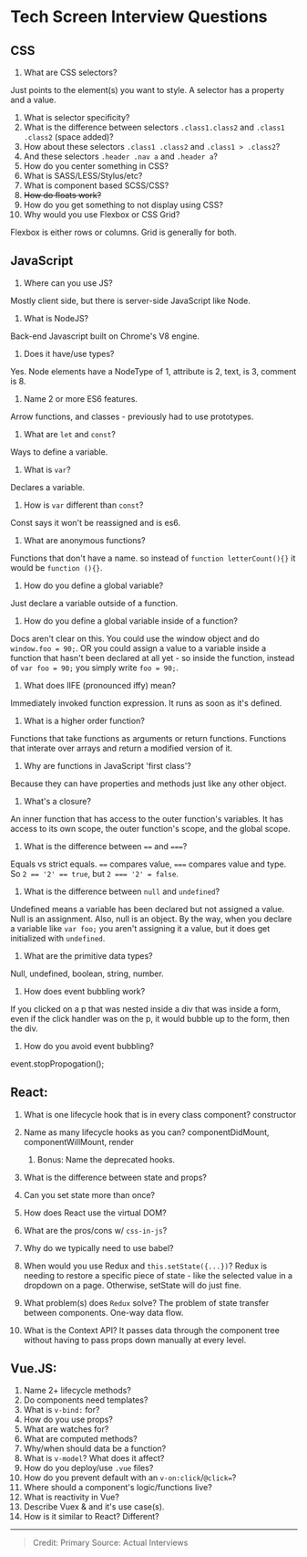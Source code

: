 # Tech Screen Interview Questions

## CSS

1. What are CSS selectors?

Just points to the element(s) you want to style. A selector has a property and a value.

1. What is selector specificity?
1. What is the difference between selectors `.class1.class2` and `.class1 .class2` (space added)?
1. How about these selectors `.class1 .class2` and `.class1 > .class2`?
1. And these selectors `.header .nav a` and `.header a`?
1. How do you center something in CSS?
1. What is SASS/LESS/Stylus/etc?
1. What is component based SCSS/CSS? 
1. ~~How do floats work?~~
1. How do you get something to not display using CSS?
1. Why would you use Flexbox or CSS Grid?

Flexbox is either rows or columns. Grid is generally for both. 

## JavaScript

1. Where can you use JS?

Mostly client side, but there is server-side JavaScript like Node. 

1. What is NodeJS?

Back-end Javascript built on Chrome's V8 engine.

1. Does it have/use types?

Yes. Node elements have a NodeType of 1, attribute is 2, text, is 3, comment is 8. 

1. Name 2 or more ES6 features.

Arrow functions, and classes - previously had to use prototypes. 

1. What are `let` and `const`?

Ways to define a variable. 

1. What is `var`?

Declares a variable. 

1. How is `var` different than `const`?

Const says it won't be reassigned and is es6. 

1. What are anonymous functions?

Functions that don't have a name. so instead of `function letterCount(){}` it would be `function (){}`.

1. How do you define a global variable?

Just declare a variable outside of a function. 

1. How do you define a global variable inside of a function?

Docs aren't clear on this. You could use the window object and do `window.foo = 90;`. OR you could assign a value to a variable inside a function that hasn't been declared at all yet - so inside the function, instead of `var foo = 90;` you simply write `foo = 90;`. 

1. What does IIFE (pronounced iffy) mean?

Immediately invoked function expression. It runs as soon as it's defined. 

1. What is a higher order function?

Functions that take functions as arguments or return functions. Functions that interate over arrays and return a modified version of it. 

1. Why are functions in JavaScript 'first class'?

Because they can have properties and methods just like any other object. 

1. What's a closure?

An inner function that has access to the outer function's variables. It has access to its own scope, the outer function's scope, and the global scope. 

1. What is the difference between `==` and `===`?

Equals vs strict equals. `==` compares value, `===` compares value and type. So `2 == '2' == true`, but `2 === '2' = false`.

1. What is the difference between `null` and `undefined`?

Undefined means a variable has been declared but not assigned a value. Null is an assignment. Also, null is an object. By the way, when you declare a variable like `var foo;` you aren't assigning it a value, but it does get initialized with `undefined`. 

1. What are the primitive data types?

Null, undefined, boolean, string, number. 

1. How does event bubbling work?

If you clicked on a p that was nested inside a div that was inside a form, even if the click handler was on the p, it would bubble up to the form, then the div. 

1. How do you avoid event bubbling?

event.stopPropogation();

## React:

1. What is one lifecycle hook that is in every class component?
constructor
1. Name as many lifecycle hooks as you can?
componentDidMount, componentWillMount, render
    1. Bonus: Name the deprecated hooks.
1. What is the difference between state and props?

1. Can you set state more than once?
1. How does React use the virtual DOM?
1. What are the pros/cons w/ `css-in-js`?
1. Why do we typically need to use babel?
1. When would you use Redux and `this.setState({...})`?
Redux is needing to restore a specific piece of state - like the selected value in a dropdown on a page. Otherwise, setState will do just fine. 
1. What problem(s) does `Redux` solve?
The problem of state transfer between components. One-way data flow. 
1. What is the Context API?
It passes data through the component tree without having to pass props down manually at every level. 
## Vue.JS:

1. Name 2+ lifecycle methods?
1. Do components need templates?
1. What is `v-bind:` for?
1. How do you use props?
1. What are watches for?
1. What are computed methods?
1. Why/when should data be a function?
1. What is `v-model`? What does it affect?
1. How do you deploy/use `.vue` files?
1. How do you prevent default with an `v-on:click`/`@click=`?
1. Where should a component's logic/functions live?
1. What is reactivity in Vue?
1. Describe Vuex & and it's use case(s).
1. How is it similar to React? Different?


---------------

> Credit: Primary Source: Actual Interviews

